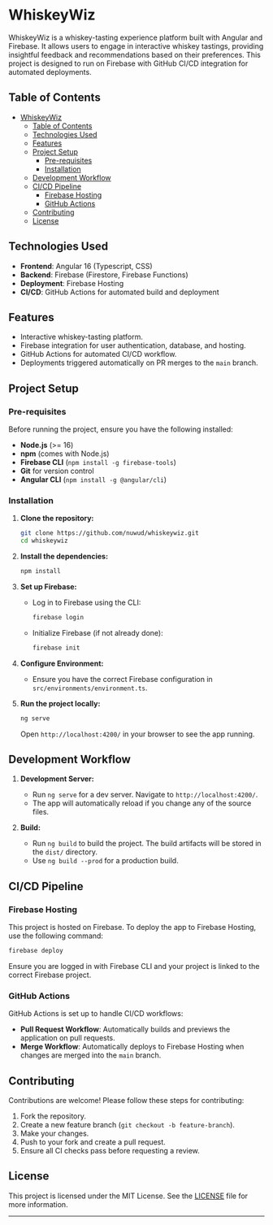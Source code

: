 # WhiskeyWiz

WhiskeyWiz is a whiskey-tasting experience platform built with Angular and Firebase. It allows users to engage in interactive whiskey tastings, providing insightful feedback and recommendations based on their preferences. This project is designed to run on Firebase with GitHub CI/CD integration for automated deployments.

## Table of Contents

- [WhiskeyWiz](#whiskeywiz)
  - [Table of Contents](#table-of-contents)
  - [Technologies Used](#technologies-used)
  - [Features](#features)
  - [Project Setup](#project-setup)
    - [Pre-requisites](#pre-requisites)
    - [Installation](#installation)
  - [Development Workflow](#development-workflow)
  - [CI/CD Pipeline](#cicd-pipeline)
    - [Firebase Hosting](#firebase-hosting)
    - [GitHub Actions](#github-actions)
  - [Contributing](#contributing)
  - [License](#license)

## Technologies Used

- **Frontend**: Angular 16 (Typescript, CSS)
- **Backend**: Firebase (Firestore, Firebase Functions)
- **Deployment**: Firebase Hosting
- **CI/CD**: GitHub Actions for automated build and deployment

## Features

- Interactive whiskey-tasting platform.
- Firebase integration for user authentication, database, and hosting.
- GitHub Actions for automated CI/CD workflow.
- Deployments triggered automatically on PR merges to the `main` branch.

## Project Setup

### Pre-requisites

Before running the project, ensure you have the following installed:

- **Node.js** (>= 16)
- **npm** (comes with Node.js)
- **Firebase CLI** (`npm install -g firebase-tools`)
- **Git** for version control
- **Angular CLI** (`npm install -g @angular/cli`)

### Installation

1. **Clone the repository:**

   ```bash
   git clone https://github.com/nuwud/whiskeywiz.git
   cd whiskeywiz
   ```

2. **Install the dependencies:**

   ```bash
   npm install
   ```

3. **Set up Firebase:**
   - Log in to Firebase using the CLI:

     ```bash
     firebase login
     ```

   - Initialize Firebase (if not already done):

     ```bash
     firebase init
     ```

4. **Configure Environment:**
   - Ensure you have the correct Firebase configuration in `src/environments/environment.ts`.

5. **Run the project locally:**

   ```bash
   ng serve
   ```

   Open `http://localhost:4200/` in your browser to see the app running.

## Development Workflow

1. **Development Server:**
   - Run `ng serve` for a dev server. Navigate to `http://localhost:4200/`.
   - The app will automatically reload if you change any of the source files.

2. **Build:**
   - Run `ng build` to build the project. The build artifacts will be stored in the `dist/` directory.
   - Use `ng build --prod` for a production build.

## CI/CD Pipeline

### Firebase Hosting

This project is hosted on Firebase. To deploy the app to Firebase Hosting, use the following command:

```bash
firebase deploy
```

Ensure you are logged in with Firebase CLI and your project is linked to the correct Firebase project.

### GitHub Actions

GitHub Actions is set up to handle CI/CD workflows:

- **Pull Request Workflow**: Automatically builds and previews the application on pull requests.
- **Merge Workflow**: Automatically deploys to Firebase Hosting when changes are merged into the `main` branch.

## Contributing

Contributions are welcome! Please follow these steps for contributing:

1. Fork the repository.
2. Create a new feature branch (`git checkout -b feature-branch`).
3. Make your changes.
4. Push to your fork and create a pull request.
5. Ensure all CI checks pass before requesting a review.

## License

This project is licensed under the MIT License. See the [LICENSE](LICENSE) file for more information.

---
